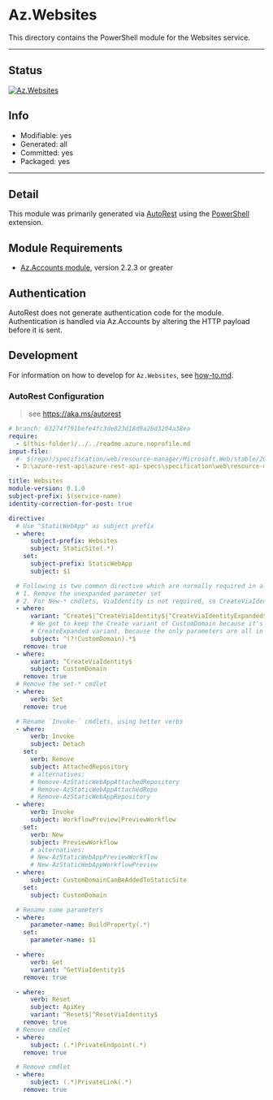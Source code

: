<!-- region Generated -->
# Az.Websites
This directory contains the PowerShell module for the Websites service.

---
## Status
[![Az.Websites](https://img.shields.io/powershellgallery/v/Az.Websites.svg?style=flat-square&label=Az.Websites "Az.Websites")](https://www.powershellgallery.com/packages/Az.Websites/)

## Info
- Modifiable: yes
- Generated: all
- Committed: yes
- Packaged: yes

---
## Detail
This module was primarily generated via [AutoRest](https://github.com/Azure/autorest) using the [PowerShell](https://github.com/Azure/autorest.powershell) extension.

## Module Requirements
- [Az.Accounts module](https://www.powershellgallery.com/packages/Az.Accounts/), version 2.2.3 or greater

## Authentication
AutoRest does not generate authentication code for the module. Authentication is handled via Az.Accounts by altering the HTTP payload before it is sent.

## Development
For information on how to develop for `Az.Websites`, see [how-to.md](how-to.md).
<!-- endregion -->

### AutoRest Configuration
> see https://aka.ms/autorest

``` yaml
# branch: 63274f791befe4fc3de823d18d9a26d3204a38ea
require:
  - $(this-folder)/../../readme.azure.noprofile.md
input-file:
  #- $(repo)/specification/web/resource-manager/Microsoft.Web/stable/2020-12-01/StaticSites.json
  - D:\azure-rest-api\azure-rest-api-specs\specification\web\resource-manager\Microsoft.Web\stable\2020-12-01\StaticSites.json

title: Websites
module-version: 0.1.0
subject-prefix: $(service-name)
identity-correction-for-post: true

directive:
  # Use "StaticWebApp" as subject prefix
  - where:
      subject-prefix: Websites
      subject: StaticSite(.*)
    set:
      subject-prefix: StaticWebApp
      subject: $1

  # Following is two common directive which are normally required in all the RPs
  # 1. Remove the unexpanded parameter set
  # 2. For New-* cmdlets, ViaIdentity is not required, so CreateViaIdentityExpanded is removed as well
  - where:
      variant: ^Create$|^CreateViaIdentity$|^CreateViaIdentityExpanded$|^Update$|^UpdateViaIdentity$
      # We got to keep the Create variant of CustomDomain because it's special that it doesn't have a
      # CreateExpanded variant, because the only parameters are all in URL rather than request body
      subject: ^(?!CustomDomain).*$
    remove: true
  - where:
      variant: ^CreateViaIdentity$
      subject: CustomDomain
    remove: true
  # Remove the set-* cmdlet
  - where:
      verb: Set
    remove: true

  # Rename `Invoke-` cmdlets, using better verbs
  - where:
      verb: Invoke
      subject: Detach
    set:
      verb: Remove
      subject: AttachedRepository
      # alternatives:
      # Remove-AzStaticWebAppAttachedRepository
      # Remove-AzStaticWebAppAttachedRepo
      # Remove-AzStaticWebAppRepository
  - where:
      verb: Invoke
      subject: WorkflowPreview|PreviewWorkflow
    set:
      verb: New
      subject: PreviewWorkflow
      # alternatives:
      # New-AzStaticWebAppPreviewWorkflow
      # New-AzStaticWebAppWorkflowPreview
  - where:
      subject: CustomDomainCanBeAddedToStaticSite
    set:
      subject: CustomDomain

  # Rename some parameters
  - where:
      parameter-name: BuildProperty(.*)
    set:
      parameter-name: $1

  - where:
      verb: Get
      variant: ^GetViaIdentity1$
    remove: true

  - where:
      verb: Reset
      subject: ApiKey
      variant: ^Reset$|^ResetViaIdentity$
    remove: true
  # Remove cmdlet
  - where:
      subject: (.*)PrivateEndpoint(.*)
    remove: true

  # Remove cmdlet
  - where:
      subject: (.*)PrivateLink(.*)
    remove: true  
```
